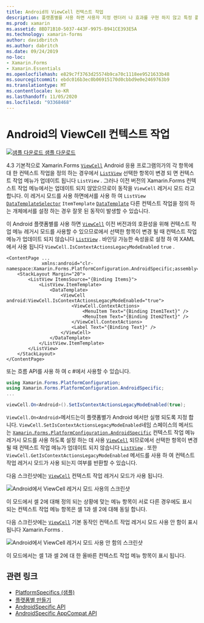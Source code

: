 ```yaml
---
title: Android의 ViewCell 컨텍스트 작업
description: 플랫폼별를 사용 하면 사용자 지정 렌더러 나 효과를 구현 하지 않고 특정 플랫폼 에서만 사용할 수 있는 기능을 사용할 수 있습니다. 이 문서에서는 ViewCell 컨텍스트 작업 레거시 모드를 사용 하도록 설정 하는 Android 플랫폼별를 사용 하는 방법을 설명 합니다.
ms.prod: xamarin
ms.assetid: 8BD71B10-5037-443F-9975-B941CE393E5A
ms.technology: xamarin-forms
author: davidbritch
ms.author: dabritch
ms.date: 09/24/2019
no-loc:
- Xamarin.Forms
- Xamarin.Essentials
ms.openlocfilehash: e829c7f3763d25574b9ca70c1118ee9521633b48
ms.sourcegitcommit: ebdc016b3ec0b06915170d0cbbd9e0e2469763b9
ms.translationtype: MT
ms.contentlocale: ko-KR
ms.lasthandoff: 11/05/2020
ms.locfileid: "93368468"
---
```

# <a name="viewcell-context-actions-on-android"></a>Android의 ViewCell 컨텍스트 작업

[![샘플 다운로드](~/media/shared/download.png) 샘플 다운로드](/samples/xamarin/xamarin-forms-samples/userinterface-platformspecifics)

4.3 기본적으로 Xamarin.Forms [`ViewCell`](xref:Xamarin.Forms.ViewCell) Android 응용 프로그램의가의 각 항목에 대 한 컨텍스트 작업을 정의 하는 경우에서 [`ListView`](xref:Xamarin.Forms.ListView) 선택한 항목이 변경 되 면 컨텍스트 작업 메뉴가 업데이트 됩니다 `ListView` . 그러나 이전 버전의 Xamarin.Forms 컨텍스트 작업 메뉴에서는 업데이트 되지 않았으므로이 동작을 `ViewCell` 레거시 모드 라고 합니다. 이 레거시 모드를 사용 하면에서를 사용 하 여 `ListView` [`DataTemplateSelector`](xref:Xamarin.Forms.DataTemplateSelector) `ItemTemplate` [`DataTemplate`](xref:Xamarin.Forms.DataTemplate) 다른 컨텍스트 작업을 정의 하는 개체에서를 설정 하는 경우 잘못 된 동작이 발생할 수 있습니다.

이 Android 플랫폼별를 사용 하면 [`ViewCell`](xref:Xamarin.Forms.ViewCell) 이전 버전과의 호환성을 위해 컨텍스트 작업 메뉴 레거시 모드를 사용할 수 있으므로에서 선택한 항목이 변경 될 때 컨텍스트 작업 메뉴가 업데이트 되지 않습니다 [`ListView`](xref:Xamarin.Forms.ListView) . 바인딩 가능한 속성을로 설정 하 여 XAML에서 사용 됩니다 `ViewCell.IsContextActionsLegacyModeEnabled` `true` .

```xaml
<ContentPage ...
             xmlns:android="clr-namespace:Xamarin.Forms.PlatformConfiguration.AndroidSpecific;assembly=Xamarin.Forms.Core">
    <StackLayout Margin="20">
        <ListView ItemsSource="{Binding Items}">
            <ListView.ItemTemplate>
                <DataTemplate>
                    <ViewCell android:ViewCell.IsContextActionsLegacyModeEnabled="true">
                        <ViewCell.ContextActions>
                            <MenuItem Text="{Binding Item1Text}" />
                            <MenuItem Text="{Binding Item2Text}" />
                        </ViewCell.ContextActions>
                        <Label Text="{Binding Text}" />
                    </ViewCell>
                </DataTemplate>
            </ListView.ItemTemplate>
        </ListView>
    </StackLayout>
</ContentPage>
```

또는 흐름 API를 사용 하 여 c #에서 사용할 수 있습니다.

```csharp
using Xamarin.Forms.PlatformConfiguration;
using Xamarin.Forms.PlatformConfiguration.AndroidSpecific;
...

viewCell.On<Android>().SetIsContextActionsLegacyModeEnabled(true);
```

`ViewCell.On<Android>`메서드는이 플랫폼별가 Android 에서만 실행 되도록 지정 합니다. `ViewCell.SetIsContextActionsLegacyModeEnabled`네임 스페이스의 메서드는 [`Xamarin.Forms.PlatformConfiguration.AndroidSpecific`](xref:Xamarin.Forms.PlatformConfiguration.AndroidSpecific) 컨텍스트 작업 메뉴 레거시 모드를 사용 하도록 설정 하는 데 사용 [`ViewCell`](xref:Xamarin.Forms.ViewCell) 되므로에서 선택한 항목이 변경 될 때 컨텍스트 작업 메뉴가 업데이트 되지 않습니다 [`ListView`](xref:Xamarin.Forms.ListView) . 또한 `ViewCell.GetIsContextActionsLegacyModeEnabled` 메서드를 사용 하 여 컨텍스트 작업 레거시 모드가 사용 되는지 여부를 반환할 수 있습니다.

다음 스크린샷에는 [`ViewCell`](xref:Xamarin.Forms.ViewCell) 컨텍스트 작업 레거시 모드가 사용 됩니다.

![Android에서 ViewCell 레거시 모드 사용의 스크린샷](viewcell-context-actions-images/legacy-mode-enabled.png "ViewCell 레거시 모드 사용")

이 모드에서 셀 2에 대해 정의 되는 상황에 맞는 메뉴 항목이 서로 다른 경우에도 표시 되는 컨텍스트 작업 메뉴 항목은 셀 1과 셀 2에 대해 동일 합니다.

다음 스크린샷에는 [`ViewCell`](xref:Xamarin.Forms.ViewCell) 기본 동작인 컨텍스트 작업 레거시 모드 사용 안 함이 표시 됩니다 Xamarin.Forms .

![Android에서 ViewCell 레거시 모드 사용 안 함의 스크린샷](viewcell-context-actions-images/legacy-mode-disabled.png "ViewCell 레거시 모드 사용 안 함")

이 모드에서는 셀 1과 셀 2에 대 한 올바른 컨텍스트 작업 메뉴 항목이 표시 됩니다.

## <a name="related-links"></a>관련 링크

- [PlatformSpecifics (샘플)](/samples/xamarin/xamarin-forms-samples/userinterface-platformspecifics)
- [플랫폼별 만들기](~/xamarin-forms/platform/platform-specifics/index.md#creating-platform-specifics)
- [AndroidSpecific API](xref:Xamarin.Forms.PlatformConfiguration.AndroidSpecific)
- [AndroidSpecific AppCompat API](xref:Xamarin.Forms.PlatformConfiguration.AndroidSpecific.AppCompat)